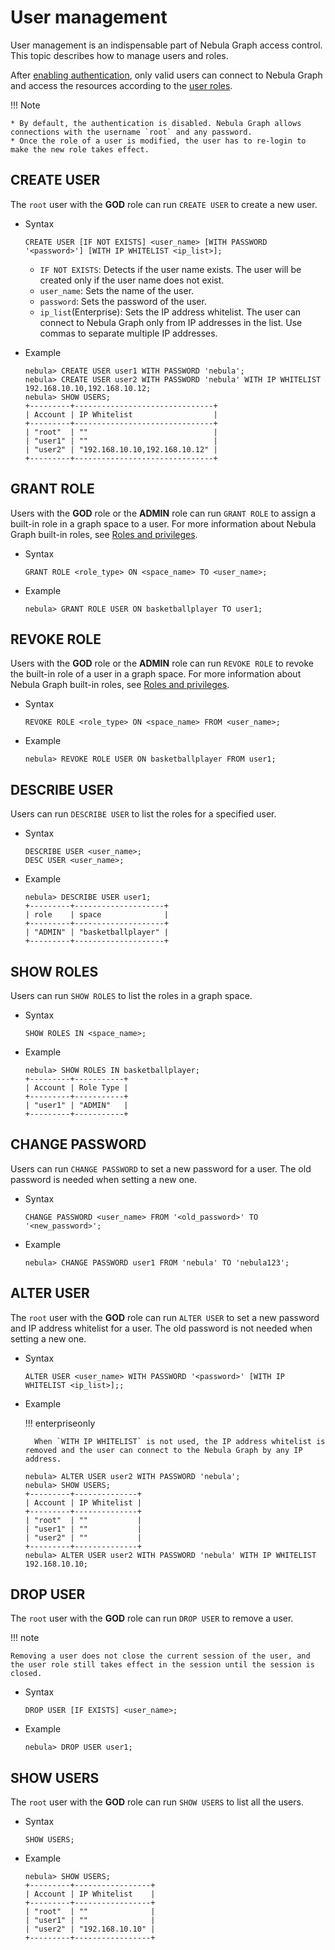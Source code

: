 # User management

User management is an indispensable part of Nebula Graph access control. This topic describes how to manage users and roles.

After [enabling authentication](1.authentication.md), only valid users can connect to Nebula Graph and access the resources according to the [user roles](3.role-list.md).

!!! Note

    * By default, the authentication is disabled. Nebula Graph allows connections with the username `root` and any password.
    * Once the role of a user is modified, the user has to re-login to make the new role takes effect.


## CREATE USER

The `root` user with the **GOD** role can run `CREATE USER` to create a new user.

- Syntax

  ```ngql
  CREATE USER [IF NOT EXISTS] <user_name> [WITH PASSWORD '<password>'] [WITH IP WHITELIST <ip_list>];
  ```

  - `IF NOT EXISTS`: Detects if the user name exists. The user will be created only if the user name does not exist.
  - `user_name`: Sets the name of the user.
  - `password`: Sets the password of the user.
  - `ip_list`(Enterprise): Sets the IP address whitelist. The user can connect to Nebula Graph only from IP addresses in the list. Use commas to separate multiple IP addresses.

- Example

  ```ngql
  nebula> CREATE USER user1 WITH PASSWORD 'nebula';
  nebula> CREATE USER user2 WITH PASSWORD 'nebula' WITH IP WHITELIST 192.168.10.10,192.168.10.12;
  nebula> SHOW USERS;
  +---------+-------------------------------+
  | Account | IP Whitelist                  |
  +---------+-------------------------------+
  | "root"  | ""                            |
  | "user1" | ""                            |
  | "user2" | "192.168.10.10,192.168.10.12" |
  +---------+-------------------------------+
  ```

## GRANT ROLE

Users with the **GOD** role or the **ADMIN** role can run `GRANT ROLE` to assign a built-in role in a graph space to a user. For more information about Nebula Graph built-in roles, see [Roles and privileges](3.role-list.md).

* Syntax

  ```ngql
  GRANT ROLE <role_type> ON <space_name> TO <user_name>;
  ```

* Example

  ```ngql
  nebula> GRANT ROLE USER ON basketballplayer TO user1;
  ```

## REVOKE ROLE

Users with the **GOD** role or the **ADMIN** role can run `REVOKE ROLE` to revoke the built-in role of a user in a graph space. For more information about Nebula Graph built-in roles, see [Roles and privileges](3.role-list.md).

* Syntax

  ```ngql
  REVOKE ROLE <role_type> ON <space_name> FROM <user_name>;
  ```

* Example

  ```ngql
  nebula> REVOKE ROLE USER ON basketballplayer FROM user1;
  ```

## DESCRIBE USER

Users can run `DESCRIBE USER` to list the roles for a specified user.

* Syntax

  ```ngql
  DESCRIBE USER <user_name>;
  DESC USER <user_name>;
  ```

* Example

  ```ngql
  nebula> DESCRIBE USER user1;
  +---------+--------------------+
  | role    | space              |
  +---------+--------------------+
  | "ADMIN" | "basketballplayer" |
  +---------+--------------------+
  ```

## SHOW ROLES

Users can run `SHOW ROLES` to list the roles in a graph space.

* Syntax

  ```ngql
  SHOW ROLES IN <space_name>;
  ```

* Example

  ```ngql
  nebula> SHOW ROLES IN basketballplayer;
  +---------+-----------+
  | Account | Role Type |
  +---------+-----------+
  | "user1" | "ADMIN"   |
  +---------+-----------+
  ```

## CHANGE PASSWORD

Users can run `CHANGE PASSWORD` to set a new password for a user. The old password is needed when setting a new one.

* Syntax

  ```ngql
  CHANGE PASSWORD <user_name> FROM '<old_password>' TO '<new_password>';
  ```

* Example

  ```ngql
  nebula> CHANGE PASSWORD user1 FROM 'nebula' TO 'nebula123';
  ```

## ALTER USER

The `root` user with the **GOD** role can run `ALTER USER` to set a new password and IP address whitelist for a user. The old password is not needed when setting a new one.

- Syntax

  ```ngql
  ALTER USER <user_name> WITH PASSWORD '<password>' [WITH IP WHITELIST <ip_list>];;
  ```

- Example

  !!! enterpriseonly

        When `WITH IP WHITELIST` is not used, the IP address whitelist is removed and the user can connect to the Nebula Graph by any IP address.

  ```ngql
  nebula> ALTER USER user2 WITH PASSWORD 'nebula';
  nebula> SHOW USERS;
  +---------+--------------+
  | Account | IP Whitelist |
  +---------+--------------+
  | "root"  | ""           |
  | "user1" | ""           |
  | "user2" | ""           |
  +---------+--------------+
  nebula> ALTER USER user2 WITH PASSWORD 'nebula' WITH IP WHITELIST 192.168.10.10;
  ```

## DROP USER

The `root` user with the **GOD** role can run `DROP USER` to remove a user.

!!! note

    Removing a user does not close the current session of the user, and the user role still takes effect in the session until the session is closed.

* Syntax

  ```ngql
  DROP USER [IF EXISTS] <user_name>;
  ```

* Example

  ```ngql
  nebula> DROP USER user1;
  ```

## SHOW USERS

The `root` user with the **GOD** role can run `SHOW USERS` to list all the users.

* Syntax

  ```ngql
  SHOW USERS;
  ```

* Example

  ```ngql
  nebula> SHOW USERS;
  +---------+-----------------+
  | Account | IP Whitelist    |
  +---------+-----------------+
  | "root"  | ""              |
  | "user1" | ""              |
  | "user2" | "192.168.10.10" |
  +---------+-----------------+
  ```
